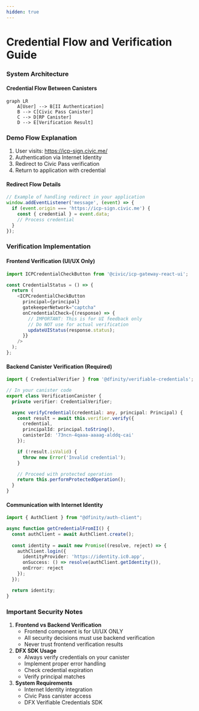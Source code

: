 ```yaml
---
hidden: true
---
```


# Credential Flow and Verification Guide

### System Architecture

#### Credential Flow Between Canisters

```mermaid
graph LR
    A[User] --> B[II Authentication]
    B --> C[Civic Pass Canister]
    C --> D[RP Canister]
    D --> E[Verification Result]
```

### Demo Flow Explanation

1. User visits: https://icp-sign.civic.me/
2. Authentication via Internet Identity
3. Redirect to Civic Pass verification
4. Return to application with credential

#### Redirect Flow Details

```typescript
// Example of handling redirect in your application
window.addEventListener('message', (event) => {
  if (event.origin === 'https://icp-sign.civic.me') {
    const { credential } = event.data;
    // Process credential
  }
});
```

### Verification Implementation

#### Frontend Verification (UI/UX Only)

```typescript
import ICPCredentialCheckButton from '@civic/icp-gateway-react-ui';

const CredentialStatus = () => {
  return (
    <ICPCredentialCheckButton
      principal={principal}
      gatekeeperNetwork="captcha"
      onCredentialCheck={(response) => {
        // IMPORTANT: This is for UI feedback only
        // Do NOT use for actual verification
        updateUIStatus(response.status);
      }}
    />
  );
};
```

#### Backend Canister Verification (Required)

```typescript
import { CredentialVerifier } from '@dfinity/verifiable-credentials';

// In your canister code
export class VerificationCanister {
  private verifier: CredentialVerifier;

  async verifyCredential(credential: any, principal: Principal) {
    const result = await this.verifier.verify({
      credential,
      principalId: principal.toString(),
      canisterId: '73ncn-4qaaa-aaaag-alddq-cai'
    });

    if (!result.isValid) {
      throw new Error('Invalid credential');
    }

    // Proceed with protected operation
    return this.performProtectedOperation();
  }
}
```

#### Communication with Internet Identity

```typescript
import { AuthClient } from "@dfinity/auth-client";

async function getCredentialFromII() {
  const authClient = await AuthClient.create();
  
  const identity = await new Promise((resolve, reject) => {
    authClient.login({
      identityProvider: 'https://identity.ic0.app',
      onSuccess: () => resolve(authClient.getIdentity()),
      onError: reject
    });
  });

  return identity;
}
```

### Important Security Notes

1. **Frontend vs Backend Verification**
   * Frontend component is for UI/UX ONLY
   * All security decisions must use backend verification
   * Never trust frontend verification results
2. **DFX SDK Usage**
   * Always verify credentials on your canister
   * Implement proper error handling
   * Check credential expiration
   * Verify principal matches
3. **System Requirements**
   * Internet Identity integration
   * Civic Pass canister access
   * DFX Verifiable Credentials SDK

